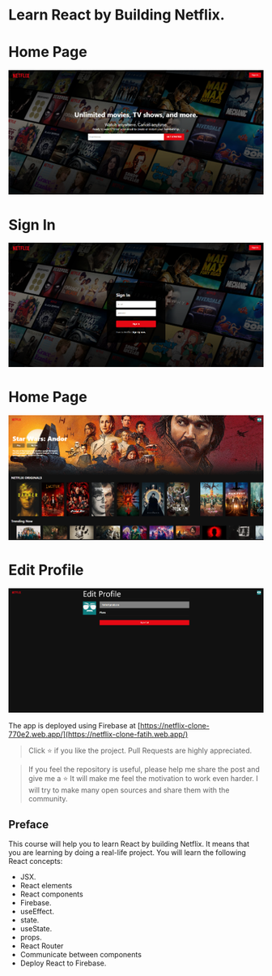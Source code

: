 # Learn React by Building Netflix.
<h1>Home Page</h1>
<p align="center"><img src="/Netflix_pics/profile.png" alt="Tesla Clone Homepage Screenshot" width="550" /></p>
<h1>Sign In</h1>
<p align="center"><img src="/Netflix_pics/Screenshot_2.png" alt="Tesla Clone Homepage Screenshot" width="550" /></p>
<h1>Home Page</h1>
<p align="center"><img src="/Netflix_pics/home page.png" alt="Tesla Clone Homepage Screenshot" width="550" /></p>
<h1>Edit Profile</h1>
<p align="center"><img src="/Netflix_pics/edit profile.png" alt="Tesla Clone Homepage Screenshot" width="550" /></p>

The app is deployed using Firebase at [https://netflix-clone-770e2.web.app/](https://netflix-clone-fatih.web.app/)

> Click :star: if you like the project. Pull Requests are highly appreciated.

> If you feel the repository is useful, please help me share the post and give me a :star: It will make me feel the motivation to work even harder. I will try to make many open sources and share them with the community.
## **Preface**

This course will help you to learn React by building Netflix. It means that you are learning by doing a real-life project. You will learn the following React concepts:

- JSX.
- React elements
- React components
- Firebase.
- useEffect.
- state.
- useState.
- props.
- React Router
- Communicate between components
- Deploy React to Firebase.

